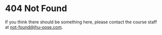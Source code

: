 # 404 Not Found

If you think there should be something here, please contact the course staff at <not-found@jhu-oose.com>.
